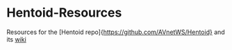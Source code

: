 # Hentoid-Resources

Resources for the [Hentoid repo]{https://github.com/AVnetWS/Hentoid} and its [wiki](https://github.com/AVnetWS/Hentoid/wiki)
